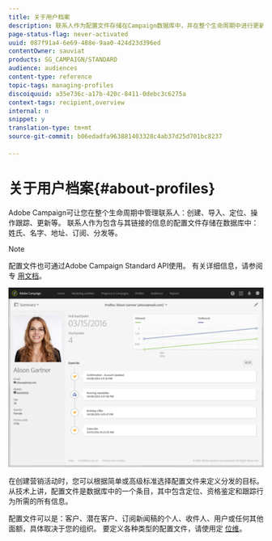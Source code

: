 ```yaml
---
title: 关于用户档案
description: 联系人作为配置文件存储在Campaign数据库中，并在整个生命周期中进行更新。
page-status-flag: never-activated
uuid: 087f91a4-6e69-488e-9aa0-424d23d396ed
contentOwner: sauviat
products: SG_CAMPAIGN/STANDARD
audience: audiences
content-type: reference
topic-tags: managing-profiles
discoiquuid: a35e736c-a17b-420c-8411-0debc3c6275a
context-tags: recipient,overview
internal: n
snippet: y
translation-type: tm+mt
source-git-commit: b06edadfa963881403328c4ab37d25d701bc8237

---
```



# 关于用户档案{#about-profiles}

Adobe Campaign可让您在整个生命周期中管理联系人：创建、导入、定位、操作跟踪、更新等。 联系人作为包含与其链接的信息的配置文件存储在数据库中：姓氏、名字、地址、订阅、分发等。

>[!NOTE]
>
>配置文件也可通过Adobe Campaign Standard API使用。 有关详细信息，请参阅专 [用文档](../../api/using/managing-profiles.md)。

![](assets/marketing_history.png)

在创建营销活动时，您可以根据简单或高级标准选择配置文件来定义分发的目标。 从技术上讲，配置文件是数据库中的一个条目，其中包含定位、资格鉴定和跟踪行为所需的所有信息。

配置文件可以是：客户、潜在客户、订阅新闻稿的个人、收件人、用户或任何其他面额，具体取决于您的组织。 要定义各种类型的配置文件，请使用定 [位维](../../automating/using/query.md#targeting-dimensions-and-resources)。

